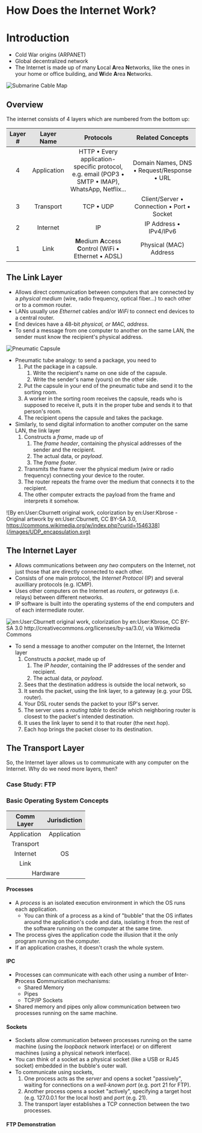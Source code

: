 # How Does the Internet Work?

# Introduction

-   Cold War origins (ARPANET)
-   Global decentralized network
-   The Internet is made up of many **L**ocal **A**rea **N**etworks, like the ones in your home or office building, and **W**ide **A**rea **N**etworks.

![Submarine Cable Map](/images/submarinecablemap.png)

## Overview

The internet consists of 4 layers which are numbered from the bottom up:

| Layer # | Layer Name  | Protocols                                                                                                        | Related Concepts                                          |
| ------- | ----------- | ---------------------------------------------------------------------------------------------------------------- | --------------------------------------------------------- |
| 4       | Application | HTTP &bull; Every application-specific protocol, e.g. email (POP3 &bull; SMTP &bull; IMAP), WhatsApp, Netflix... | Domain Names, DNS &bull; Request/Response &bull; URL      |
| 3       | Transport   | TCP &bull; UDP                                                                                                   | Client/Server &bull; Connection &bull; Port &bull; Socket |
| 2       | Internet    | IP                                                                                                               | IP Address &bull; IPv4/IPv6                               |
| 1       | Link        | **M**edium **A**ccess **C**ontrol (WiFi &bull; Ethernet &bull; ADSL)                                             | Physical (MAC) Address                                    |

## The Link Layer

-   Allows direct communication between computers that are connected by a _physical medium_ (wire, radio frequency, optical fiber...) to each other or to a common router.
-   LANs usually use _Ethernet_ cables and/or _WiFi_ to connect end devices to a central router.
-   End devices have a 48-bit _physical, or MAC, address_.
-   To send a message from one computer to another on the same LAN, the sender must know the recipient's physical address.

![Pneumatic Capsule](/images/Pneumatic-Tube-New-York-City-Postal-Service-Mail.jpg)

-   Pneumatic tube analogy: to send a package, you need to
    1.  Put the package in a capsule.
        1.  Write the recipient's name on one side of the capsule.
        1.  Write the sender's name (yours) on the other side.
    1.  Put the capsule in your end of the pneumatic tube and send it to the sorting room.
    1.  A worker in the sorting room receives the capsule, reads who is supposed to receive it, puts it in the proper tube and sends it to that person's room.
    1.  The recipient opens the capsule and takes the package.
-   Similarly, to send digital information to another computer on the same LAN, the link layer
    1.  Constructs a _frame_, made up of
        1.  The _frame header_, containing the physical addresses of the sender and the recipient.
        1.  The actual data, or _payload_.
        1.  The _frame footer_.
    1.  Transmits the frame over the physical medium (wire or radio frequency) connecting your device to the router.
    1.  The router repeats the frame over the medium that connects it to the recipient.
    1.  The other computer extracts the payload from the frame and interprets it somehow.

![By en:User:Cburnett original work, colorization by en:User:Kbrose - Original artwork by en:User:Cburnett, CC BY-SA 3.0, https://commons.wikimedia.org/w/index.php?curid=1546338](/images/UDP_encapsulation.svg)

## The Internet Layer

-   Allows communications between _any two_ computers on the Internet, not just those that are directly connected to each other.
-   Consists of one main protocol, the _Internet Protocol_ (IP) and several auxilliary protocols (e.g. ICMP).
-   Uses other computers on the Internet as _routers_, or _gateways_ (i.e. relays) between different networks.
-   IP software is built into the operating systems of the end computers and of each intermediate router.

![en:User:Cburnett original work, colorization by en:User:Kbrose, CC BY-SA 3.0 <http://creativecommons.org/licenses/by-sa/3.0/>, via Wikimedia Commons](/images/IP_stack_connections.svg)

-   To send a message to another computer on the Internet, the Internet layer
    1. Constructs a _packet_, made up of
        1. The _IP header_, containing the IP addresses of the sender and recipient.
        1. The actual data, or _payload_.
    1. Sees that the destination address is outside the local network, so
    1. It sends the packet, using the link layer, to a gateway (e.g. your DSL router).
    1. Your DSL router sends the packet to your ISP's server.
    1. The server uses a _routing table_ to decide which neighboring router is closest to the packet's intended destination.
    1. It uses the link layer to send it to that router (the next _hop_).
    1. Each hop brings the packet closer to its destination.

## The Transport Layer

So, the Internet layer allows us to communicate with any computer on the Internet. Why do we need more layers, then?

### Case Study: FTP

### Basic Operating System Concepts

<table>
    <style>
        thead>tr {
            background-color: rgba(0, 0, 0, 0.1);
        }
        /* tbody>tr:nth-child(even) {
            background-color: rgba(0, 0, 0, 0.05);
        } */
        td {
            text-align: center;
        }
    </style>
    <thead>
        <tr>
            <th>Comm<br/>Layer</th>
            <th>Jurisdiction</th>
        </tr>
    </thead>
    <tbody>
        <tr>
            <td>Application</td>
            <td>Application</td>
        </tr>
        <tr>
            <td>Transport</td>
            <td rowspan="3">OS</td>
        </tr>
        <tr>
            <td>Internet</td>
            <!-- <td>OS</td> -->
        </tr>
        <tr>
            <td>Link</td>
            <!-- <td>OS</td> -->
        </tr>
        <tr>
            <!-- <td>Link</td> -->
            <td colspan="2">Hardware</td>
        </tr>
    </tbody>
</table>

#### Processes

-   A _process_ is an isolated execution environment in which the OS runs each application.
    -   You can think of a process as a kind of "bubble" that the OS inflates around the application's code and data, isolating it from the rest of the software running on the computer at the same time.
-   The process gives the application code the illusion that it the only program running on the computer.
-   If an application crashes, it doesn't crash the whole system.

#### IPC

-   Processes can communicate with each other using a number of **I**nter-**P**rocess **C**ommunication mechanisms:
    -   Shared Memory
    -   Pipes
    -   TCP/IP Sockets
-   Shared memory and pipes only allow communication between two processes running on the same machine.

#### Sockets

-   Sockets allow communication between processes running on the same machine (using the _loopback_ network interface) or on different machines (using a physical network interface).
-   You can think of a socket as a physical socket (like a USB or RJ45 socket) embedded in the bubble's outer wall.
-   To communicate using sockets,
    1. One process acts as the _server_ and opens a socket "passively", waiting for connections on a _well-known port_ (e.g. port 21 for FTP).
    2. Another process opens a socket "actively", specifying a target host (e.g. 127.0.0.1 for the local host) and _port_ (e.g. 21).
    3. The transport layer establishes a TCP connection between the two processes.

#### FTP Demonstration

